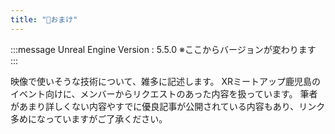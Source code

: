 ```yaml
---
title: "🔽おまけ"
---
```

:::message
Unreal Engine Version : 5.5.0
※ここからバージョンが変わります
:::

映像で使いそうな技術について、雑多に記述します。
XRミートアップ鹿児島のイベント向けに、メンバーからリクエストのあった内容を扱っています。
筆者があまり詳しくない内容やすでに優良記事が公開されている内容もあり、リンク多めになっていますがご了承ください。